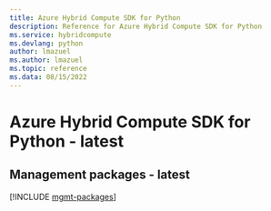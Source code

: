 ```yaml
---
title: Azure Hybrid Compute SDK for Python
description: Reference for Azure Hybrid Compute SDK for Python
ms.service: hybridcompute
ms.devlang: python
author: lmazuel
ms.author: lmazuel
ms.topic: reference
ms.data: 08/15/2022
---
```

# Azure Hybrid Compute SDK for Python - latest

## Management packages - latest
[!INCLUDE [mgmt-packages](hybrid-compute-mgmt-index.md)]